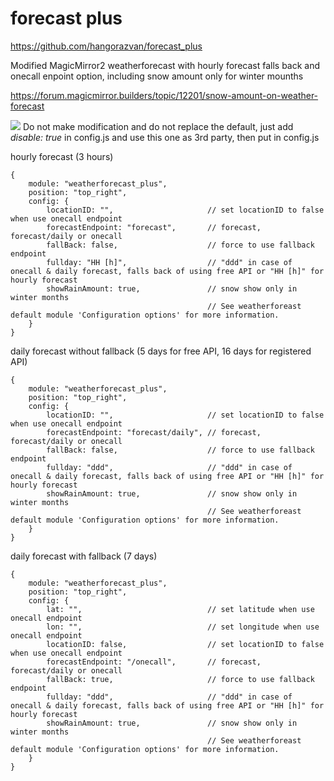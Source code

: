 # forecast plus

https://github.com/hangorazvan/forecast_plus

Modified MagicMirror2 weatherforecast with hourly forecast falls back and onecall enpoint option, including snow amount only for winter mounths

https://forum.magicmirror.builders/topic/12201/snow-amount-on-weather-forecast

<img src=https://github.com/hangorazvan/forecast_plus/blob/master/preview.png>
Do not make modification and do not replace the default, just add <i>disable: true</i> in config.js and use this one as 3rd party, then put in config.js

hourly forecast (3 hours)

	{
		module: "weatherforecast_plus",
		position: "top_right",
		config: {
			locationID: "",						// set locationID to false when use onecall endpoint
			forecastEndpoint: "forecast",		// forecast, forecast/daily or onecall
			fallBack: false,					// force to use fallback endpoint
			fullday: "HH [h]", 					// "ddd" in case of onecall & daily forecast, falls back of using free API or "HH [h]" for hourly forecast
			showRainAmount: true, 				// snow show only in winter months
												// See weatherforeast default module 'Configuration options' for more information.
		}
	}


daily forecast without fallback (5 days for free API, 16 days for registered API)

	{
		module: "weatherforecast_plus",
		position: "top_right",
		config: {
			locationID: "",						// set locationID to false when use onecall endpoint
			forecastEndpoint: "forecast/daily",	// forecast, forecast/daily or onecall
			fallBack: false,					// force to use fallback endpoint
			fullday: "ddd", 					// "ddd" in case of onecall & daily forecast, falls back of using free API or "HH [h]" for hourly forecast
			showRainAmount: true, 				// snow show only in winter months
												// See weatherforeast default module 'Configuration options' for more information.
		}
	}

daily forecast with fallback (7 days)

	{
		module: "weatherforecast_plus",
		position: "top_right",
		config: {
			lat: "",							// set latitude when use onecall endpoint
			lon: "",							// set longitude when use onecall endpoint
			locationID: false,					// set locationID to false when use onecall endpoint
			forecastEndpoint: "/onecall",		// forecast, forecast/daily or onecall
			fallBack: true,						// force to use fallback endpoint
			fullday: "ddd", 					// "ddd" in case of onecall & daily forecast, falls back of using free API or "HH [h]" for hourly forecast
			showRainAmount: true, 				// snow show only in winter months
												// See weatherforeast default module 'Configuration options' for more information.
		}
	}